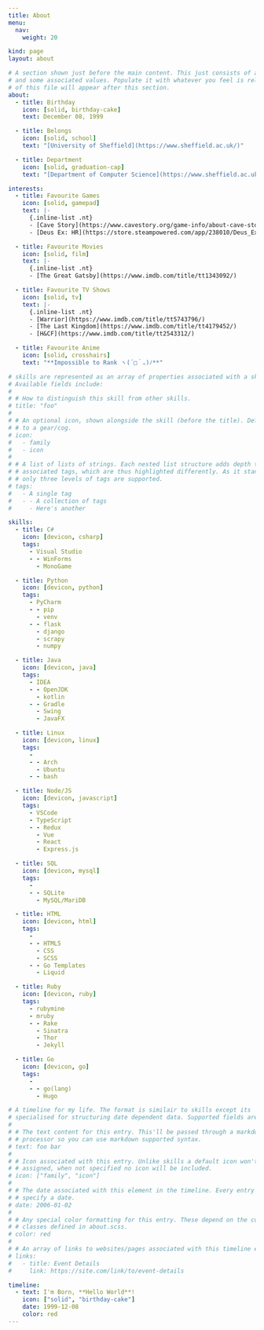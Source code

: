 ```yaml
---
title: About
menu:
  nav:
    weight: 20

kind: page
layout: about

# A section shown just before the main content. This just consists of a title, an icon
# and some associated values. Populate it with whatever you feel is relevent. The content
# of this file will appear after this section.
about:
  - title: Birthday
    icon: [solid, birthday-cake]
    text: December 08, 1999

  - title: Belongs
    icon: [solid, school]
    text: "[University of Sheffield](https://www.sheffield.ac.uk/)"

  - title: Department
    icon: [solid, graduation-cap]
    text: "[Department of Computer Science](https://www.sheffield.ac.uk/dcs)"

interests:
  - title: Favourite Games
    icon: [solid, gamepad]
    text: |-
      {.inline-list .nt}
      - [Cave Story](https://www.cavestory.org/game-info/about-cave-story.php)
      - [Deus Ex: HR](https://store.steampowered.com/app/238010/Deus_Ex_Human_Revolution__Directors_Cut/)

  - title: Favourite Movies
    icon: [solid, film]
    text: |-
      {.inline-list .nt}
      - [The Great Gatsby](https://www.imdb.com/title/tt1343092/)

  - title: Favourite TV Shows
    icon: [solid, tv]
    text: |-
      {.inline-list .nt}
      - [Warrior](https://www.imdb.com/title/tt5743796/)
      - [The Last Kingdom](https://www.imdb.com/title/tt4179452/)
      - [H&CF](https://www.imdb.com/title/tt2543312/)

  - title: Favourite Anime
    icon: [solid, crosshairs]
    text: "**Impossible to Rank ヽ(´□｀。)ﾉ**"

# skills are represented as an array of properties associated with a skill.
# Available fields include:
#
# # How to distinguish this skill from other skills.
# title: "foo"
#
# # An optional icon, shown alongside the skill (before the title). Defaults
# # to a gear/cog.
# icon:
#   - family
#   - icon
#
# # A list of lists of strings. Each nested list structure adds depth to the
# # associated tags, which are thus highlighted differently. As it stands,
# # only three levels of tags are supported.
# tags:
#   - A single tag
#   - - A collection of tags
#     - Here's another

skills:
  - title: C#
    icon: [devicon, csharp]
    tags:
      - Visual Studio
      - - WinForms
        - MonoGame

  - title: Python
    icon: [devicon, python]
    tags:
      - PyCharm
      - - pip
        - venv
      - - flask
        - django
        - scrapy
        - numpy

  - title: Java
    icon: [devicon, java]
    tags:
      - IDEA
      - - OpenJDK
        - kotlin
      - - Gradle
        - Swing
        - JavaFX

  - title: Linux
    icon: [devicon, linux]
    tags:
      -
      - - Arch
        - Ubuntu
      - - bash

  - title: Node/JS
    icon: [devicon, javascript]
    tags:
      - VSCode
      - TypeScript
      - - Redux
        - Vue
        - React
        - Express.js

  - title: SQL
    icon: [devicon, mysql]
    tags:
      -
      - - SQLite
        - MySQL/MariDB

  - title: HTML
    icon: [devicon, html]
    tags:
      -
      - - HTML5
        - CSS
        - SCSS
      - - Go Templates
        - Liquid

  - title: Ruby
    icon: [devicon, ruby]
    tags:
      - rubymine
      - mruby
      - - Rake
        - Sinatra
        - Thor
        - Jekyll

  - title: Go
    icon: [devicon, go]
    tags:
      -
      - - go(lang)
        - Hugo

# A timeline for my life. The format is similair to skills except its
# specialised for structuring date dependent data. Supported fields are.
#
# # The text content for this entry. This'll be passed through a markdown
# # processor so you can use markdown supported syntax.
# text: foo bar
#
# # Icon associated with this entry. Unlike skills a default icon won't be
# # assigned, when not specified no icon will be included.
# icon: ["family", "icon"]
#
# # The date associated with this element in the timeline. Every entry should
# # specify a date.
# date: 2006-01-02
#
# # Any special color formatting for this entry. These depend on the color
# # classes defined in about.scss.
# color: red
#
# # An array of links to websites/pages associated with this timeline entry.
# links:
#   - title: Event Details
#     link: https://site.com/link/to/event-details

timeline:
  - text: I'm Born, **Hello World**!
    icon: ["solid", "birthday-cake"]
    date: 1999-12-08
    color: red
---
```

